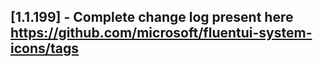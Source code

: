 ## [1.1.199] - Complete change log present here https://github.com/microsoft/fluentui-system-icons/tags